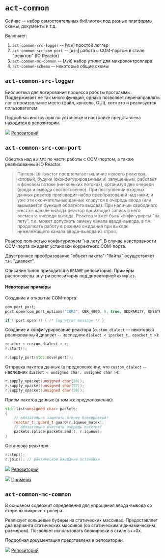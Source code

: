 # `act-common`

Сейчас -- набор самостоятельных библиотек под разные платформы, схемы, документы и т.д.

Включает:

1. `act-common-src-logger` -- [`Win`] простой логгер
1. `act-common-src-com-port` -- [`Win`] работа с COM-портом в стиле "реактор" (IO Reactor)
1. `act-common-mc-common` -- [`AVR`] набор утилит для микроконтроллера
1. `act-common-schema` -- некоторые общие схемы

## `act-common-src-logger`

Библиотека для логирования процесса работы программы. Поддерживает не так много функций, однако позволяет перенаправлять лог в произвольное место (файл, консоль, GUI), хотя это и реализуется пользователем.

Подробная инструкция по установке и настройке представлена находится в репозитории.

![](https://assets-cdn.github.com/favicon.ico) [Репозиторий](https://github.com/Dqxl1t0AQAave4/act-common-src-logger)

## `act-common-src-com-port`

Обертка над `WinAPI` по части работы с COM-портом, а также реализованный IO Reactor.

> Паттерн `IO Reactor` предполагает наличие некоего реактора, который, будучи (сконфигурированным и) запущенным, работает в фоновом потоке (нескольких потоках), организуя две очереди (ввода и вывода соответсвенно). При поступлении входных данных реактор производит набор преобразований над ними, и уже эти окончательные данные кладутся в очередь ввода (или вызывается функция обратного вызова). При наличии свободного места в канале вывода реактор производит запись в него элемента очереди вывода. Реактор может быть конфигурирем "на лету", т.е. может допускать замену канала ввода-вывода, в т.ч. продолжать работу в режиме ожидания при выходе нижележащего канала ввода-вывода из строя.

Реактор полностью конфигурируем "на лету". В случае неисправности COM-порта ожидает установки корректного COM-порта.

Двустроннее преобразование "объект пакета"-"байты" осуществляет т.н. "диалект".

Описание типов приводится в `README` репозитория. Примеры расположены внутри репозитория под директорией `examples`.

#### Некоторые примеры

Создание и открытие COM-порта:

```cpp
com_port port;
port.open(com_port_options("COM3", CBR_4800, 8, true, ODDPARITY, ONESTOPBIT));

if (!port.open()) { /* log error message */ }
```

Создание и конфигурирование реактора (`custom_dialect` -- некоторый реализованный диалект -- наследник `dialect < ipacket_t, opacket_t >`):

```cpp
reactor < custom_dialect > r;
r.start();

r.supply_port(std::move(port));
```

Отправка пакетов данных (в предположении, что `custom_dialect` -- наследник `dialect < unsigned char, unsigned char >`):

```cpp
r.supply_opacket(unsigned char(56));
r.supply_opacket(unsigned char(57));
r.supply_opacket(unsigned char(58));
```

Прием пакетов данных (в том же предположении):

```cpp
std::list<unsigned char> packets;
{
    // обязательно защитить чтение блокировкой!
    reactor_t::guard_t guard(r.iqueue_mutex);
    // обязательно очистить очередь пакетов!
    packets.splice(packets.end(), r.iqueue);
}
```

Остановка реактора:

```cpp
r.stop();
r.join(); // фактическое ожидание остановки
```

![](https://assets-cdn.github.com/favicon.ico) [Репозиторий](https://github.com/Dqxl1t0AQAave4/act-common-src-com-port)

![](https://assets-cdn.github.com/favicon.ico) [Примеры](https://github.com/Dqxl1t0AQAave4/act-common-src-com-port/tree/develop/src/example)

## `act-common-mc-common`

В основном содержит определения для упрощения ввода-вывода со стороны микроконтролера.

Реализует кольцевые буферы на статических массивах. Предоставляет два варианта статических массивов (со статическим и динамическим размером). Позволяет использовать блокировки в стиле c++0x.

Подробная документация представлена в репозитории.

![](https://assets-cdn.github.com/favicon.ico) [Репозиторий](https://github.com/Dqxl1t0AQAave4/act-common-mc-common)